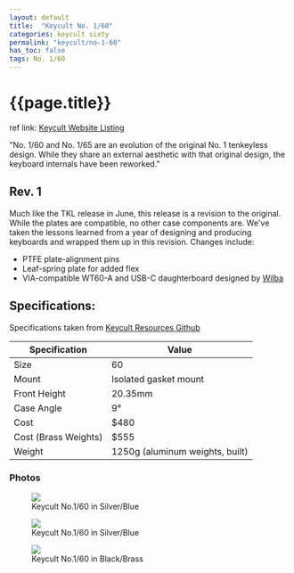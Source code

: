 ```yaml
---
layout: default
title:  "Keycult No. 1/60"
categories: keycult sixty
permalink: "keycult/no-1-60"
has_toc: false
tags: No. 1/60
---
```

# {{page.title}}

ref link: [Keycult Website Listing](https://keycult.com/pages/no-1-60-no-1-65)

"No. 1/60 and No. 1/65 are an evolution of the original No. 1 tenkeyless design. While they share an external aesthetic with that original design, the keyboard internals have been reworked."

## Rev. 1
Much like the TKL release in June, this release is a revision to the original. While the plates are compatible, no other case components are. We've taken the lessons learned from a year of designing and producing keyboards and wrapped them up in this revision. Changes include:

  -  PTFE plate-alignment pins
  -  Leaf-spring plate for added flex
  -  VIA-compatible WT60-A and USB-C daughterboard designed by [Wilba](/wilba/)

## Specifications:
Specifications taken from [Keycult Resources Github](https://github.com/keycult/keycult-resources/blob/main/pages/mydoc/specs_no_1_60_65.md)

| Specification | Value |
|---|---|
| Size | 60 |
| Mount | Isolated gasket mount |
| Front Height | 20.35mm |
| Case Angle | 9° |
| Cost | $480 |
| Cost (Brass Weights) | $555 |
| Weight | 1250g (aluminum weights, built) |

### Photos
<figure>
  <img src="{{ 'assets/images/keycult/no-1-60/keycult-no-1-60-silver-blue.png' | relative_url }}">
  <figcaption>Keycult No.1/60 in Silver/Blue</figcaption>
</figure>

<figure>
  <img src="{{ 'assets/images/keycult/no-1-60/keycult-no-1-60-silver-blue-rear.png' | relative_url }}">
  <figcaption>Keycult No.1/60 in Silver/Blue</figcaption>
</figure>

<figure>
  <img src="{{ 'assets/images/keycult/no-1-60/keycult-no-1-60-black-brass-rear.png' | relative_url }}">
  <figcaption>Keycult No.1/60 in Black/Brass</figcaption>
</figure>
